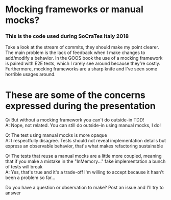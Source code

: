 # Mocking frameworks or manual mocks?
### This is the code used during SoCraTes Italy 2018

Take a look at the stream of commits, they should make my point clearer.
The main problem is the lack of feedback when I make changes to add/modify a behavior. In the GOOS book the use of a mocking framework is paired with E2E tests, which I rarely see around because they're costly.
Furthermore, mocking frameworks are a sharp knife and I've seen some horrible usages around. 

# These are some of the concerns expressed during the presentation
Q: But without a mocking framework you can't do outside-in TDD!    
A: Nope, not related. You can still do outside-in using manual mocks, I do!    

Q: The test using manual mocks is more opaque    
A: I respectfully disagree. Tests should not reveal implementation details but express an observable behavior, that's what makes refactoring sustainable    

Q: The tests that reuse a manual mocks are a little more coupled, meaning that if you make a mistake in the "InMemory..." fake implementation a bunch of tests will break    
A: Yes, that's true and it's a trade-off I'm willing to accept because it hasn't been a problem so far...    

Do you have a question or observation to make? Post an issue and I'll try to answer    
